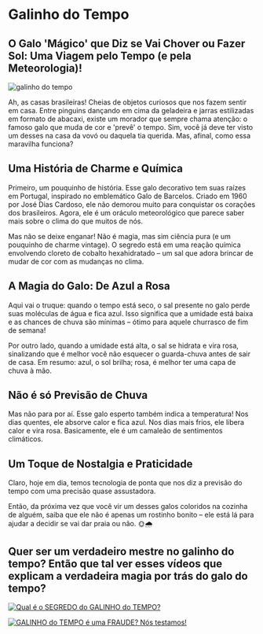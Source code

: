 # Galinho do Tempo

## O Galo 'Mágico' que Diz se Vai Chover ou Fazer Sol: Uma Viagem pelo Tempo (e pela Meteorologia)!

![galinho do tempo](https://galinho-do-tempo.web.app/assets/img/galinho-do-tempo.jpg)

Ah, as casas brasileiras! Cheias de objetos curiosos que nos fazem sentir em casa. Entre pinguins dançando em cima da geladeira e jarras estilizadas em formato de abacaxi, existe um morador que sempre chama atenção: o famoso galo que muda de cor e 'prevê' o tempo. Sim, você já deve ter visto um desses na casa da vovó ou daquela tia querida. Mas, afinal, como essa maravilha funciona?

## Uma História de Charme e Química

Primeiro, um pouquinho de história. Esse galo decorativo tem suas raízes em Portugal, inspirado no emblemático Galo de Barcelos. Criado em 1960 por José Dias Cardoso, ele não demorou muito para conquistar os corações dos brasileiros. Agora, ele é um oráculo meteorológico que parece saber mais sobre o clima do que muitos de nós.

Mas não se deixe enganar! Não é magia, mas sim ciência pura (e um pouquinho de charme vintage). O segredo está em uma reação química envolvendo cloreto de cobalto hexahidratado – um sal que adora brincar de mudar de cor com as mudanças no clima.

## A Magia do Galo: De Azul a Rosa

Aqui vai o truque: quando o tempo está seco, o sal presente no galo perde suas moléculas de água e fica azul. Isso significa que a umidade está baixa e as chances de chuva são mínimas – ótimo para aquele churrasco de fim de semana!

Por outro lado, quando a umidade está alta, o sal se hidrata e vira rosa, sinalizando que é melhor você não esquecer o guarda-chuva antes de sair de casa. Em resumo: azul, o sol brilha; rosa, é melhor ter uma capa de chuva à mão.

## Não é só Previsão de Chuva

Mas não para por aí. Esse galo esperto também indica a temperatura! Nos dias quentes, ele absorve calor e fica azul. Nos dias mais frios, ele libera calor e vira rosa. Basicamente, ele é um camaleão de sentimentos climáticos.

## Um Toque de Nostalgia e Praticidade

Claro, hoje em dia, temos tecnologia de ponta que nos diz a previsão do tempo com uma precisão quase assustadora.

Então, da próxima vez que você vir um desses galos coloridos na cozinha de alguém, saiba que ele não é apenas um rostinho bonito – ele está lá para ajudar a decidir se vai dar praia ou não. 🌞🌧️

## Quer ser um verdadeiro mestre no galinho do tempo? Então que tal ver esses vídeos que explicam a verdadeira magia por trás do galo do tempo?

[![Qual é o SEGREDO do GALINHO do TEMPO?](https://img.youtube.com/vi/rJ5uB0lubg4/0.jpg)](https://www.youtube.com/watch?v=rJ5uB0lubg4)

[![GALINHO do TEMPO é uma FRAUDE? Nós testamos!](https://img.youtube.com/vi/LcrXzDOyNZQ/0.jpg)](https://www.youtube.com/watch?v=LcrXzDOyNZQ)
